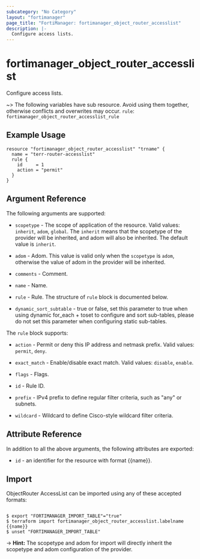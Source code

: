 ```yaml
---
subcategory: "No Category"
layout: "fortimanager"
page_title: "FortiManager: fortimanager_object_router_accesslist"
description: |-
  Configure access lists.
---
```


# fortimanager_object_router_accesslist
Configure access lists.

~> The following variables have sub resource. Avoid using them together, otherwise conflicts and overwrites may occur.
`rule`: `fortimanager_object_router_accesslist_rule`



## Example Usage

```hcl
resource "fortimanager_object_router_accesslist" "trname" {
  name = "terr-router-accesslist"
  rule {
    id     = 1
    action = "permit"
  }
}
```

## Argument Reference


The following arguments are supported:

* `scopetype` - The scope of application of the resource. Valid values: `inherit`, `adom`, `global`. The `inherit` means that the scopetype of the provider will be inherited, and adom will also be inherited. The default value is `inherit`.
* `adom` - Adom. This value is valid only when the `scopetype` is `adom`, otherwise the value of adom in the provider will be inherited.

* `comments` - Comment.
* `name` - Name.
* `rule` - Rule. The structure of `rule` block is documented below.
* `dynamic_sort_subtable` - true or false, set this parameter to true when using dynamic for_each + toset to configure and sort sub-tables, please do not set this parameter when configuring static sub-tables.

The `rule` block supports:

* `action` - Permit or deny this IP address and netmask prefix. Valid values: `permit`, `deny`.

* `exact_match` - Enable/disable exact match. Valid values: `disable`, `enable`.

* `flags` - Flags.
* `id` - Rule ID.
* `prefix` - IPv4 prefix to define regular filter criteria, such as "any" or subnets.
* `wildcard` - Wildcard to define Cisco-style wildcard filter criteria.


## Attribute Reference

In addition to all the above arguments, the following attributes are exported:
* `id` - an identifier for the resource with format {{name}}.

## Import

ObjectRouter AccessList can be imported using any of these accepted formats:
```

$ export "FORTIMANAGER_IMPORT_TABLE"="true"
$ terraform import fortimanager_object_router_accesslist.labelname {{name}}
$ unset "FORTIMANAGER_IMPORT_TABLE"
```
-> **Hint:** The scopetype and adom for import will directly inherit the scopetype and adom configuration of the provider.
